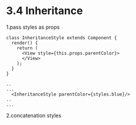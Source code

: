 # 3.4 Inheritance

1.pass styles as props

```
class InheritanceStyle extends Component {
  render() {
    return (
      <View style={this.props.parentColor}>
      </View>
    );
  }
}

..
...
  <InheritanceStyle parentColor={styles.blue}/>
..
...
```

2.concatenation styles

